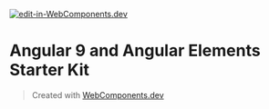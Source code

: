 [![edit-in-WebComponents.dev](https://webcomponents.dev/assets/ext/edit_in_wcd.svg)](https://webcomponents.dev/edit/kALboJlZFF0CXUm5fqYn)
# Angular 9 and Angular Elements Starter Kit

> Created with [WebComponents.dev](https://webcomponents.dev)
